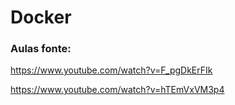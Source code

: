# Docker

### Aulas fonte:
https://www.youtube.com/watch?v=F_pgDkErFIk

https://www.youtube.com/watch?v=hTEmVxVM3p4